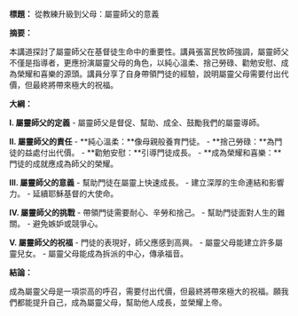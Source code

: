 **標題：** 從教練升級到父母：屬靈師父的意義

**摘要：**

本講道探討了屬靈師父在基督徒生命中的重要性。講員張富民牧師強調，屬靈師父不僅是指導者，更應扮演屬靈父母的角色，以純心溫柔、捨己勞碌、勸勉安慰、成為榮耀和喜樂的源頭。講員分享了自身帶領門徒的經驗，說明屬靈父母需要付出代價，但最終將帶來極大的祝福。

**大綱：**

**I. 屬靈師父的定義**
    - 屬靈師父是督促、幫助、成全、鼓勵我們的屬靈導師。

**II. 屬靈師父的責任**
    - **純心溫柔：**像母親般養育門徒。
    - **捨己勞碌：**為門徒的益處付出代價。
    - **勸勉安慰：**引導門徒成長。
    - **成為榮耀和喜樂：**門徒的成就應成為師父的榮耀。

**III. 屬靈師父的意義**
    - 幫助門徒在屬靈上快速成長。
    - 建立深厚的生命連結和影響力。
    - 延續耶穌基督的大使命。

**IV. 屬靈師父的挑戰**
    - 帶領門徒需要耐心、辛勞和捨己。
    - 幫助門徒面對人生的難關。
    - 避免嫉妒或競爭心。

**V. 屬靈師父的祝福**
    - 門徒的表現好，師父應感到高興。
    - 屬靈父母能建立許多屬靈兒女。
    - 屬靈父母能成為拆派的中心，傳承福音。

**結論：**

成為屬靈父母是一項崇高的呼召，需要付出代價，但最終將帶來極大的祝福。願我們都能提升自己，成為屬靈父母，幫助他人成長，並榮耀上帝。